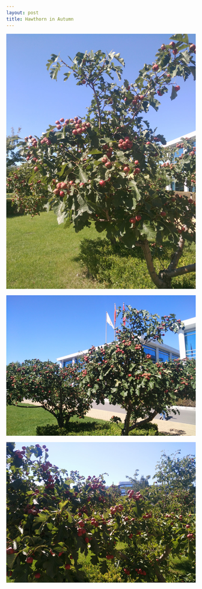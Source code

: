 ```yaml
---
layout: post
title: Hawthorn in Autumn
---
```


![Hawthorn in Autumn](/photos/IMG_20150925_130741.jpg)

![Hawthorn in Autumn](/photos/IMG_20150925_130746.jpg)

![Hawthorn in Autumn](/photos/IMG_20150925_130754.jpg)
